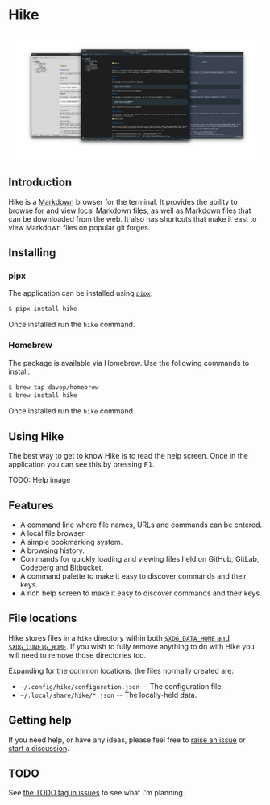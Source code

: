 # Hike

![Hike](./.images/hike-social-banner.png)

## Introduction

Hike is a [Markdown](https://commonmark.org/help/) browser for the terminal.
It provides the ability to browse for and view local Markdown files, as well
as Markdown files that can be downloaded from the web. It also has shortcuts
that make it east to view Markdown files on popular git forges.

## Installing

### pipx

The application can be installed using [`pipx`](https://pypa.github.io/pipx/):

```sh
$ pipx install hike
```

Once installed run the `hike` command.

### Homebrew

The package is available via Homebrew. Use the following commands to install:

```sh
$ brew tap davep/homebrew
$ brew install hike
```

Once installed run the `hike` command.

## Using Hike

The best way to get to know Hike is to read the help screen. Once in the
application you can see this by pressing <kbd>F1</kbd>.

TODO: Help image

## Features

- A command line where file names, URLs and commands can be entered.
- A local file browser.
- A simple bookmarking system.
- A browsing history.
- Commands for quickly loading and viewing files held on GitHub, GitLab,
  Codeberg and Bitbucket.
- A command palette to make it easy to discover commands and their keys.
- A rich help screen to make it easy to discover commands and their keys.

## File locations

Hike stores files in a `hike` directory within both
[`$XDG_DATA_HOME` and
`$XDG_CONFIG_HOME`](https://specifications.freedesktop.org/basedir-spec/latest/).
If you wish to fully remove anything to do with Hike you will need to
remove those directories too.

Expanding for the common locations, the files normally created are:

- `~/.config/hike/configuration.json` -- The configuration file.
- `~/.local/share/hike/*.json` -- The locally-held data.

## Getting help

If you need help, or have any ideas, please feel free to [raise an
issue](https://github.com/davep/hike/issues) or [start a
discussion](https://github.com/davep/hike/discussions).

## TODO

See [the TODO tag in
issues](https://github.com/davep/hike/issues?q=is%3Aissue+is%3Aopen+label%3ATODO)
to see what I'm planning.

[//]: # (README.md ends here)
